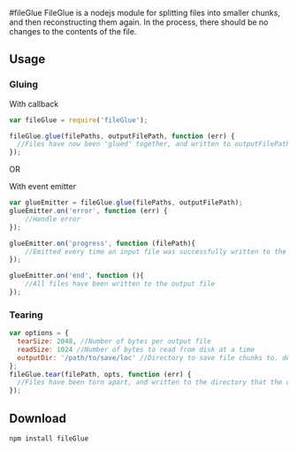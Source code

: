 #fileGlue
FileGlue is a nodejs module for splitting files into smaller chunks, and then reconstructing them again. In the process,
there should be no changes to the contents of the file.

## Usage

### Gluing

With callback
````javascript
var fileGlue = require('fileGlue');

fileGlue.glue(filePaths, outputFilePath, function (err) {
  //Files have now been 'glued' together, and written to outputFilePath
});
````

OR

With event emitter
````javascript
var glueEmitter = fileGlue.glue(filePaths, outputFilePath);
glueEmitter.on('error', function (err) {
    //Handle error
});

glueEmitter.on('progress', function (filePath){
    //Emitted every time an input file was successfully written to the output file
});

glueEmitter.on('end', function (){
    //All files have been written to the output file
});
````

### Tearing

````javascript
var options = {
  tearSize: 2048, //Number of bytes per output file
  readSize: 1024 //Number of bytes to read from disk at a time
  outputDir: '/path/to/save/loc' //Directory to save file chunks to. default = directory of filePath
};
fileGlue.tear(filePath, opts, function (err) {
  //Files have been torn apart, and written to the directory that the original file was in
});
````

## Download
````
npm install fileGlue
````
